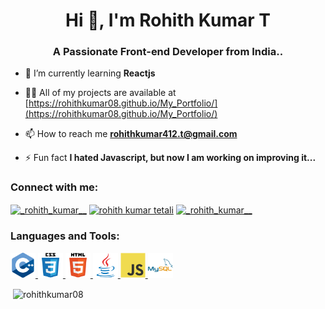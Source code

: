 <h1 align="center">Hi 👋, I'm Rohith Kumar T</h1>
<h3 align="center">A Passionate Front-end Developer from India..</h3>

- 🌱 I’m currently learning **Reactjs**

- 👨‍💻 All of my projects are available at [https://rohithkumar08.github.io/My_Portfolio/](https://rohithkumar08.github.io/My_Portfolio/)

- 📫 How to reach me **rohithkumar412.t@gmail.com**

- ⚡ Fun fact **I hated Javascript, but now I am working on improving it...**

<h3 align="left">Connect with me:</h3>
<p align="left">
<a href="https://twitter.com/_rohith_kumar__" target="blank"><img align="center" src="https://raw.githubusercontent.com/rahuldkjain/github-profile-readme-generator/master/src/images/icons/Social/twitter.svg" alt="_rohith_kumar__" height="30" width="40" /></a>
<a href="https://linkedin.com/in/rohith kumar tetali" target="blank"><img align="center" src="https://raw.githubusercontent.com/rahuldkjain/github-profile-readme-generator/master/src/images/icons/Social/linked-in-alt.svg" alt="rohith kumar tetali" height="30" width="40" /></a>
<a href="https://instagram.com/_rohith_kumar__" target="blank"><img align="center" src="https://raw.githubusercontent.com/rahuldkjain/github-profile-readme-generator/master/src/images/icons/Social/instagram.svg" alt="_rohith_kumar__" height="30" width="40" /></a>
</p>

<h3 align="left">Languages and Tools:</h3>
<p align="left"> <a href="https://www.w3schools.com/cpp/" target="_blank" rel="noreferrer"> <img src="https://raw.githubusercontent.com/devicons/devicon/master/icons/cplusplus/cplusplus-original.svg" alt="cplusplus" width="40" height="40"/> </a> <a href="https://www.w3schools.com/css/" target="_blank" rel="noreferrer"> <img src="https://raw.githubusercontent.com/devicons/devicon/master/icons/css3/css3-original-wordmark.svg" alt="css3" width="40" height="40"/> </a> <a href="https://www.w3.org/html/" target="_blank" rel="noreferrer"> <img src="https://raw.githubusercontent.com/devicons/devicon/master/icons/html5/html5-original-wordmark.svg" alt="html5" width="40" height="40"/> </a> <a href="https://www.java.com" target="_blank" rel="noreferrer"> <img src="https://raw.githubusercontent.com/devicons/devicon/master/icons/java/java-original.svg" alt="java" width="40" height="40"/> </a> <a href="https://developer.mozilla.org/en-US/docs/Web/JavaScript" target="_blank" rel="noreferrer"> <img src="https://raw.githubusercontent.com/devicons/devicon/master/icons/javascript/javascript-original.svg" alt="javascript" width="40" height="40"/> </a> <a href="https://www.mysql.com/" target="_blank" rel="noreferrer"> <img src="https://raw.githubusercontent.com/devicons/devicon/master/icons/mysql/mysql-original-wordmark.svg" alt="mysql" width="40" height="40"/> </a> </p>

<p>&nbsp;<img align="center" src="https://github-readme-stats.vercel.app/api?username=rohithkumar08&show_icons=true&locale=en" alt="rohithkumar08" /></p>

